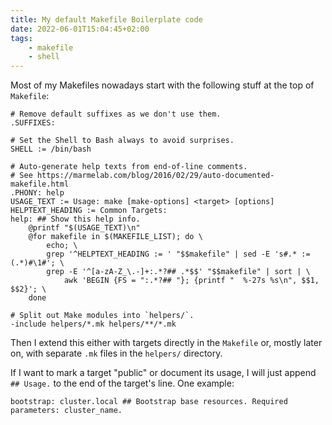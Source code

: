 ```yaml
---
title: My default Makefile Boilerplate code
date: 2022-06-01T15:04:45+02:00
tags:
    - makefile
    - shell
---
```


Most of my Makefiles nowadays start with the following stuff at the top of `Makefile`:

```make
# Remove default suffixes as we don't use them.
.SUFFIXES:

# Set the Shell to Bash always to avoid surprises.
SHELL := /bin/bash

# Auto-generate help texts from end-of-line comments.
# See https://marmelab.com/blog/2016/02/29/auto-documented-makefile.html
.PHONY: help
USAGE_TEXT := Usage: make [make-options] <target> [options]
HELPTEXT_HEADING := Common Targets:
help: ## Show this help info.
	@printf "$(USAGE_TEXT)\n"
	@for makefile in $(MAKEFILE_LIST); do \
		echo; \
		grep '^HELPTEXT_HEADING := ' "$$makefile" | sed -E 's#.* := (.*)#\1#'; \
		grep -E '^[a-zA-Z_\.-]+:.*?## .*$$' "$$makefile" | sort | \
			awk 'BEGIN {FS = ":.*?## "}; {printf "  %-27s %s\n", $$1, $$2}'; \
	done

# Split out Make modules into `helpers/`.
-include helpers/*.mk helpers/**/*.mk
```

Then I extend this either with targets directly in the `Makefile` or, mostly later on, with separate `.mk` files in the `helpers/` directory.

If I want to mark a target "public" or document its usage, I will just append ` ## Usage.` to the end of the target's line.
One example:

```make
bootstrap: cluster.local ## Bootstrap base resources. Required parameters: cluster_name.
```
